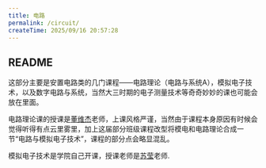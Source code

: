 ```yaml
---
title: 电路
permalink: /circuit/
createTime: 2025/09/16 20:57:28
---
```


## README

这部分主要是安置电路类的几门课程——电路理论（电路与系统A），模拟电子技术，以及数字电路与系统，当然大三时期的电子测量技术等奇奇妙妙的课也可能会放在里面。

电路理论课的授课是[董维杰](https://faculty.dlut.edu.cn/0912345/zh_CN/index.htm)老师，上课风格严谨，当然由于课程本身原因有时候会觉得听得有点云里雾里，加上这届部分班级课程改型将模电和电路理论合成一节“电路与模拟电子技术”，课程的部分点会略显混乱。

模拟电子技术是学院自己开课，授课老师是[苏莹](https://faculty.dlut.edu.cn/suying/zh_CN/index.htm)老师.

